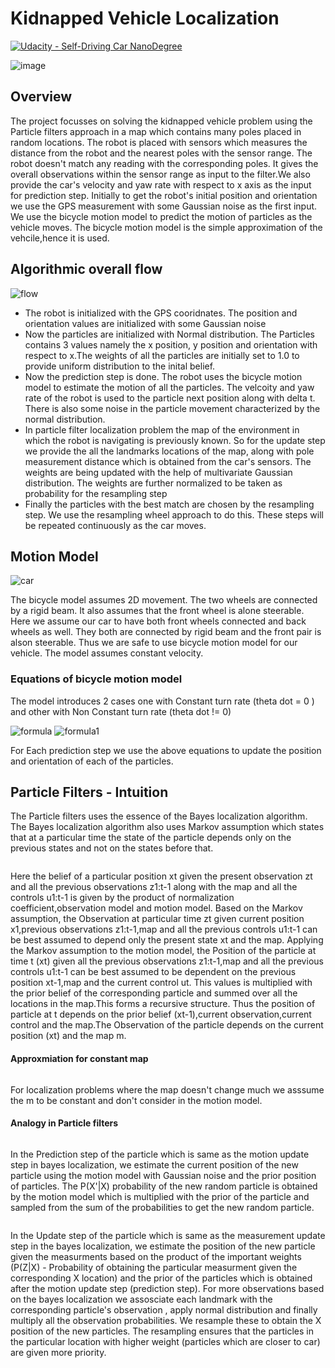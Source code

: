 # Kidnapped Vehicle Localization

[![Udacity - Self-Driving Car NanoDegree](https://s3.amazonaws.com/udacity-sdc/github/shield-carnd.svg)](http://www.udacity.com/drive)

<img src="Capture.JPG" alt="image"/>

<h2> Overview </h2>
<p> The project focusses on solving the kidnapped vehicle problem using the Particle filters approach in a map which contains many poles placed in random locations. The robot is placed with sensors which measures the distance from the robot and the nearest poles with the sensor range. The robot doesn't match any reading with the corresponding poles. It gives the overall observations within the sensor range as input to the filter.We also provide the car's velocity and yaw rate with respect to x axis as the input for prediction step. Initially to get the robot's initial position and orientation we use the GPS measurement with some Gaussian noise as the first input. We use the bicycle motion model to predict the motion of particles as the vehicle moves. The bicycle motion model is the simple approximation of the vehcile,hence it is used.</p>

<h2> Algorithmic overall flow </h2>

<img src="Capture2.JPG" alt="flow"/>

<UL>
    <LI> The robot is initialized with the GPS cooridnates. The position and orientation values are initialized with some Gaussian noise </LI>
    <LI> Now the particles are initialized with Normal distribution. The Particles contains 3 values namely the x position, y position and orientation with respect to x.The weights of all the particles are initially set to 1.0 to provide uniform distribution to the inital belief.</LI>
    <LI> Now the prediction step is done. The robot uses the bicycle motion model to estimate the motion of all the particles. The velcoity and yaw rate of the robot is used to the particle next position along with delta t. There is also some noise in the particle movement characterized by the normal distribution. </LI>
    <LI> In particle filter localization problem the map of the environment in which the robot is navigating is previously known. So for the update step we provide the all the landmarks locations of the map, along with pole measurement distance which is obtained from the car's sensors. The weights are being updated with the help of multivariate Gaussian distribution. The weights are further normalized to be taken as probability for the resampling step </LI>
    <LI> Finally the particles with the best match are chosen by the resampling step. We use the resampling wheel approach to do this. These steps will be repeated continuously as the car moves.</LI>
</UL>

<h2> Motion Model </h2>

<img src="Capture4.JPG" alt="car"/>

<p> The bicycle model assumes 2D movement. The two wheels are connected by a rigid beam. It also assumes that the front wheel is alone steerable. Here we assume our car to have both front wheels connected and back wheels as well. They both are connected by rigid beam and the front pair is alson steerable. Thus we are safe to use bicycle motion model for our vehicle. The model assumes constant velocity. </p>

<h3> Equations of bicycle motion model </h3>

<p> The model introduces 2 cases one with Constant turn rate (theta dot = 0 ) and other with Non Constant turn rate (theta dot != 0) </p>

<img src="Capture5.JPG" alt="formula"/>
<img src="Capture6.JPG" alt="formula1"/>

<p> For Each prediction step we use the above equations to update the position and orientation of each of the particles.</p>

<h2> Particle Filters - Intuition </h2>

<p> The Particle filters uses the essence of the Bayes localization algorithm. The Bayes localization algorithm also uses Markov assumption which states that at a particular time the state of the particle depends only on the previous states and not on the states before that.</p>

<img src="" alt=""/>

<p>Here the belief of a particular position xt given the present observation zt and all the previous observations z1:t-1 along with the map and all the controls u1:t-1 is given by the product of normalization coefficient,observation model and motion model. Based on the Markov assumption, the Observation at particular time zt given current position x1,previous observations z1:t-1,map and all the previous controls u1:t-1 can be best assumed to depend only the present state xt and the map. Applying the Markov assumption to the motion model, the Position of the particle at time t (xt) given all the previous observations z1:t-1,map and all the previous controls u1:t-1 can be best assumed to be dependent on the previous position xt-1,map and the current control ut. This values is multiplied with the prior belief of the corresponding particle and summed over all the locations in the map.This forms a recursive structure. Thus the position of particle at t depends on the prior belief (xt-1),current observation,current control and the map.The Observation of the particle depends on the current position (xt) and the map m.</p>

<h4> Approxmiation for constant map </h4>

<img src="" alt=""/>

<p> For localization problems where the map doesn't change much we asssume the m to be constant and don't consider in the motion model. </p>

<h4> Analogy in Particle filters </h4>

<img src="" alt=""/>

<p> In the Prediction step of the particle which is same as the motion update step in bayes localization, we estimate the current position of the new particle using the motion model with Gaussian noise and the prior position of particles. The P(X'|X) probability of the new random particle is obtained by the motion model which is multiplied with the prior of the particle and sampled from the sum of the probabilities to get the new random particle. </p>

<img src="" alt=""/>

<p> In the Update step of the particle which is same as the measurement update step in the bayes localization, we estimate the position of the new particle given the measurments based on the product of the important weights (P(Z|X) - Probability of obtaining the particular measurment given the corresponding X location) and the prior of the particles which is obtained after the motion update step (prediction step). For more observations based on the bayes localization we assosciate each landmark with the corresponding particle's observation , apply normal distribution and finally  multiply all the observation probabilities. We resample these to obtain the X position of the new particles. The resampling ensures that the particles in the particular location with higher weight (particles which are closer to car) are given more priority.</p>
